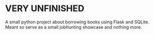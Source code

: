 # VERY UNFINISHED
A small python project about borrowing books using Flask and SQLite.
Meant so serve as a small jobhunting showcase and nothing more.
